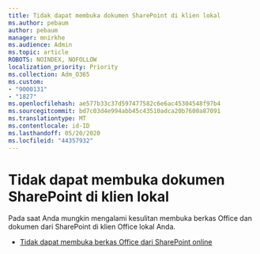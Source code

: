 ```yaml
---
title: Tidak dapat membuka dokumen SharePoint di klien lokal
ms.author: pebaum
author: pebaum
manager: mnirkhe
ms.audience: Admin
ms.topic: article
ROBOTS: NOINDEX, NOFOLLOW
localization_priority: Priority
ms.collection: Adm_O365
ms.custom:
- "9000131"
- "1827"
ms.openlocfilehash: ae577b33c37d597477582c6e6ac45304548f97b4
ms.sourcegitcommit: bd7c03d4e994abb45c43510adca20b7600a87091
ms.translationtype: MT
ms.contentlocale: id-ID
ms.lasthandoff: 05/20/2020
ms.locfileid: "44357932"
---
```

# <a name="unable-to-open-sharepoint-documents-in-local-client"></a>Tidak dapat membuka dokumen SharePoint di klien lokal

Pada saat Anda mungkin mengalami kesulitan membuka berkas Office dan dokumen dari SharePoint di klien Office lokal Anda.
- [Tidak dapat membuka berkas Office dari SharePoint online](https://docs.microsoft.com/sharepoint/troubleshoot/administration/cant-open-office-files)
